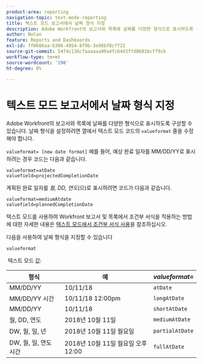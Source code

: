 ```yaml
---
product-area: reporting
navigation-topic: text-mode-reporting
title: 텍스트 모드 보고서에서 날짜 형식 지정
description: Adobe Workfront의 보고서와 목록에 날짜를 다양한 형식으로 표시하도록 구성할 수 있습니다. 날짜 형식을 설정하려면 열에서 텍스트 모드 코드의 valueformat 라인을 수정해야 합니다.
author: Nolan
feature: Reports and Dashboards
exl-id: ff0686aa-b306-4954-8f9b-3e98bf8cff22
source-git-commit: 54f4c136cfaaaaaa90a4fc64d3ffd06816cff9cb
workflow-type: tm+mt
source-wordcount: '198'
ht-degree: 0%

---
```


# 텍스트 모드 보고서에서 날짜 형식 지정

Adobe Workfront의 보고서와 목록에 날짜를 다양한 형식으로 표시하도록 구성할 수 있습니다. 날짜 형식을 설정하려면 열에서 텍스트 모드 코드의 `valueformat` 줄을 수정해야 합니다.

`valueformat= [new date format]` 예를 들어, 예상 완료 일자를 MM/DD/YY로 표시하려는 경우 코드는 다음과 같습니다.

```
valueformat=atDate
valuefield=projectedCompletionDate
```

계획된 완료 일자를 *월, DD, 연도*(으)로 표시하려면 코드가 다음과 같습니다.

```
valueformat=mediumAtdate
valuefield=plannedCompletionDate
```

텍스트 모드를 사용하여 Workfront 보고서 및 목록에서 조건부 서식을 적용하는 방법에 대한 자세한 내용은 [텍스트 모드에서 조건부 서식 사용](../../../reports-and-dashboards/reports/text-mode/use-conditional-formatting-text-mode.md)을 참조하십시오.

다음을 사용하여 날짜 형식을 지정할 수 있습니다

```
valueformat
```

 텍스트 모드 값:

| **형식** | 예  | ***valueformat=*** |
|---|---|---|
| MM/DD/YY | 10/11/18 | `atDate` |
| MM/DD/YY 시간 | 10/11/18 12:00pm | `longAtDate` |
| MM/DD/YY | 10/11/18 | `shortAtDate` |
| 월, DD, 연도 | 2018년 10월 11일 | `mediumAtDate` |
| DW, 월, 일, 년 | 2018년 10월 11일 월요일 | `partialAtDate` |
| DW, 월, 일, 연도 시간 | 2018년 10월 11일 월요일 오후 12:00 | `fullAtDate` |
